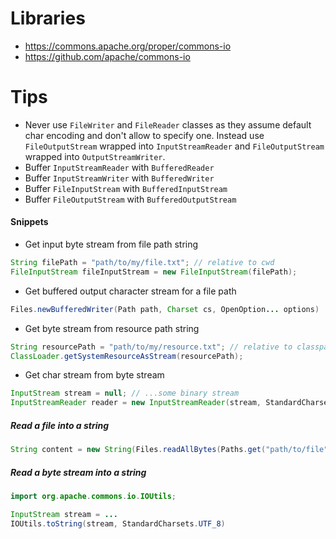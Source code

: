 # Libraries
- https://commons.apache.org/proper/commons-io
- https://github.com/apache/commons-io

# Tips
- Never use `FileWriter` and `FileReader` classes as they assume default char encoding and don't allow to specify one. Instead use `FileOutputStream` wrapped into `InputStreamReader` and `FileOutputStream` wrapped into `OutputStreamWriter`.
- Buffer `InputStreamReader` with `BufferedReader`
- Buffer `InputStreamWriter` with `BufferedWriter`
- Buffer `FileInputStream` with `BufferedInputStream`
- Buffer `FileOutputStream` with `BufferedOutputStream`

#### Snippets

- Get input byte stream from file path string
```java
String filePath = "path/to/my/file.txt"; // relative to cwd
FileInputStream fileInputStream = new FileInputStream(filePath);
```

- Get buffered output character stream for a file path
```java
Files.newBufferedWriter(Path path, Charset cs, OpenOption... options)
```

- Get byte stream from resource path string
```java
String resourcePath = "path/to/my/resource.txt"; // relative to classpath
ClassLoader.getSystemResourceAsStream(resourcePath);
```

- Get char stream from byte stream
```java
InputStream stream = null; // ...some binary stream
InputStreamReader reader = new InputStreamReader(stream, StandardCharsets.UTF_8);
```

##### Read a file into a string

```java
String content = new String(Files.readAllBytes(Paths.get("path/to/file"), StandardCharsets.UTF_8));
```

##### Read a byte stream into a string
```java
import org.apache.commons.io.IOUtils;

InputStream stream = ...
IOUtils.toString(stream, StandardCharsets.UTF_8)
```


